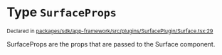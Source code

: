 # Type `SurfaceProps`
<sub>Declared in [packages/sdk/app-framework/src/plugins/SurfacePlugin/Surface.tsx:29](https://github.com/dxos/dxos/blob/a81c792ef/packages/sdk/app-framework/src/plugins/SurfacePlugin/Surface.tsx#L29)</sub>


SurfaceProps are the props that are passed to the Surface component.



